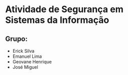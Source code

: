 # Atividade de Segurança em Sistemas da Informação

## Grupo:
 - Erick Silva
 - Emanuel Lima
 - Geovane Henrique
 - José Miguel
